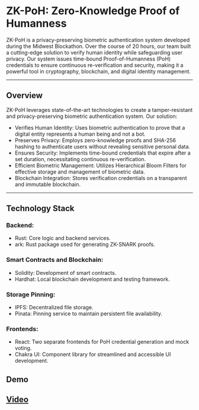  # ZK-PoH: Zero-Knowledge Proof of Humanness

 ZK-PoH is a privacy-preserving biometric authentication system developed during the Midwest Blockathon. Over the course of 20 hours, our team built a cutting-edge solution to verify human identity while safeguarding user privacy. Our system issues time-bound Proof-of-Humanness (PoH) credentials to ensure continuous re-verification and security, making it a powerful tool in cryptography, blockchain, and digital identity management.

 ---

 ## Overview

 ZK-PoH leverages state-of-the-art technologies to create a tamper-resistant and privacy-preserving biometric authentication system. Our solution:

 - Verifies Human Identity: Uses biometric authentication to prove that a digital entity represents a human being and not a bot.
 - Preserves Privacy: Employs zero-knowledge proofs and SHA-256 hashing to authenticate users without revealing sensitive personal data.
 - Ensures Security: Implements time-bound credentials that expire after a set duration, necessitating continuous re-verification.
 - Efficient Biometric Management: Utilizes Hierarchical Bloom Filters for effective storage and management of biometric data.
 - Blockchain Integration: Stores verification credentials on a transparent and immutable blockchain.

 ---

 ## Technology Stack

 ### Backend:
 - Rust: Core logic and backend services.
 - ark: Rust package used for generating ZK-SNARK proofs.

 ### Smart Contracts and Blockchain:
 - Solidity: Development of smart contracts.
 - Hardhat: Local blockchain development and testing framework.

 ### Storage Pinning:
 - IPFS: Decentralized file storage.
 - Pinata: Pinning service to maintain persistent file availability.

 ### Frontends:
 - React: Two separate frontends for PoH credential generation and mock voting.
 - Chakra UI: Component library for streamlined and accessible UI development.

 ## Demo
 [Video](https://www.youtube.com/watch?v=rtAEg6eRmoI)
 ---
